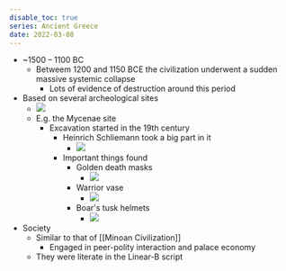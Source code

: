 ```yaml
---
disable_toc: true
series: Ancient Greece
date: 2022-03-08
---
```


- ~1500 – 1100 BC
    - Betweem 1200 and 1150 BCE the civilization underwent a sudden massive systemic collapse
        - Lots of evidence of destruction around this period
- Based on several archeological sites
    - ![](https://firebasestorage.googleapis.com/v0/b/firescript-577a2.appspot.com/o/imgs%2Fapp%2FVitecek%2Fx__Lva8dtp.png?alt=media&token=4bd56304-908c-4819-96ec-27a1cfbfc9d2)
    - E.g. the Mycenae site
        - Excavation started in the 19th century
            - Heinrich Schliemann took a big part in it
                - ![](https://firebasestorage.googleapis.com/v0/b/firescript-577a2.appspot.com/o/imgs%2Fapp%2FVitecek%2Frsiof-UZbB.png?alt=media&token=e61f955b-3207-4d8d-bf7f-91c68bfb6c7b)
            - Important things found
                - Golden death masks
                    - ![](https://upload.wikimedia.org/wikipedia/commons/thumb/c/c8/MaskOfAgamemnon.jpg/250px-MaskOfAgamemnon.jpg)
                - Warrior vase
                    - ![](https://upload.wikimedia.org/wikipedia/commons/thumb/5/53/Large_Krater_with_Armored_Men_Departing_for_Battle%2C_Mycenae_acropolis%2C_12th_century_BC_%283402016857%29.jpg/320px-Large_Krater_with_Armored_Men_Departing_for_Battle%2C_Mycenae_acropolis%2C_12th_century_BC_%283402016857%29.jpg)
                - Boar's tusk helmets
                    - ![](https://upload.wikimedia.org/wikipedia/commons/thumb/b/b9/Boars%27s_tusk_helmet_NAMA6568_Athens_Greece1.jpg/220px-Boars%27s_tusk_helmet_NAMA6568_Athens_Greece1.jpg)
- Society
    - Similar to that of [[Minoan Civilization]]
        - Engaged in peer-polity interaction and palace economy
    - They were literate in the Linear-B script
